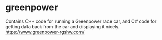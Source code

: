 # greenpower
Contains C++ code for running a Greenpower race car, and C# code for getting data back from the car and displaying it nicely. https://www.greenpower-rgshw.com/
